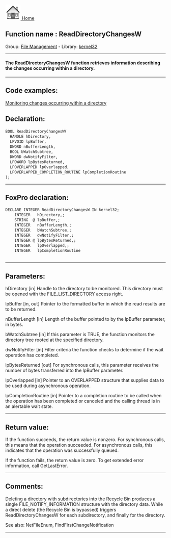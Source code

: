 [<img src="../../images/home.png"> Home ](https://github.com/VFPX/Win32API)  

## Function name : ReadDirectoryChangesW
Group: [File Management](../../functions_group.md#File_Management)  -  Library: [kernel32](../../Libraries.md#kernel32)  
***  


#### The ReadDirectoryChangesW function retrieves information describing the changes occurring within a directory.
***  


## Code examples:
[Monitoring changes occurring within a directory](../../samples/sample_400.md)  

## Declaration:
```foxpro  
BOOL ReadDirectoryChangesW(
  HANDLE hDirectory,
  LPVOID lpBuffer,
  DWORD nBufferLength,
  BOOL bWatchSubtree,
  DWORD dwNotifyFilter,
  LPDWORD lpBytesReturned,
  LPOVERLAPPED lpOverlapped,
  LPOVERLAPPED_COMPLETION_ROUTINE lpCompletionRoutine
);  
```  
***  


## FoxPro declaration:
```foxpro  
DECLARE INTEGER ReadDirectoryChangesW IN kernel32;
	INTEGER   hDirectory,;
	STRING  @ lpBuffer,;
	INTEGER   nBufferLength,;
	INTEGER   bWatchSubtree,;
	INTEGER   dwNotifyFilter,;
	INTEGER @ lpBytesReturned,;
	INTEGER   lpOverlapped,;
	INTEGER   lpCompletionRoutine
  
```  
***  


## Parameters:
hDirectory 
[in] Handle to the directory to be monitored. This directory must be opened with the FILE_LIST_DIRECTORY access right.

lpBuffer 
[in, out] Pointer to the formatted buffer in which the read results are to be returned.

nBufferLength 
[in] Length of the buffer pointed to by the lpBuffer parameter, in bytes. 

bWatchSubtree 
[in] If this parameter is TRUE, the function monitors the directory tree rooted at the specified directory.

dwNotifyFilter 
[in] Filter criteria the function checks to determine if the wait operation has completed.

lpBytesReturned 
[out] For synchronous calls, this parameter receives the number of bytes transferred into the lpBuffer parameter.

lpOverlapped 
[in] Pointer to an OVERLAPPED structure that supplies data to be used during asynchronous operation. 

lpCompletionRoutine 
[in] Pointer to a completion routine to be called when the operation has been completed or canceled and the calling thread is in an alertable wait state.  
***  


## Return value:
If the function succeeds, the return value is nonzero. For synchronous calls, this means that the operation succeeded. For asynchronous calls, this indicates that the operation was successfully queued.

If the function fails, the return value is zero. To get extended error information, call GetLastError.
  
***  


## Comments:
Deleting a directory with subdirectories into the Recycle Bin produces a single FILE_NOTIFY_INFORMATION structure with the directory data. While a direct delete (the Recycle Bin is bypassed) triggers ReadDirectoryChangesW for each subdirectory, and finally for the directory.  
  
See also: NetFileEnum, FindFirstChangeNotification   
  
***  


